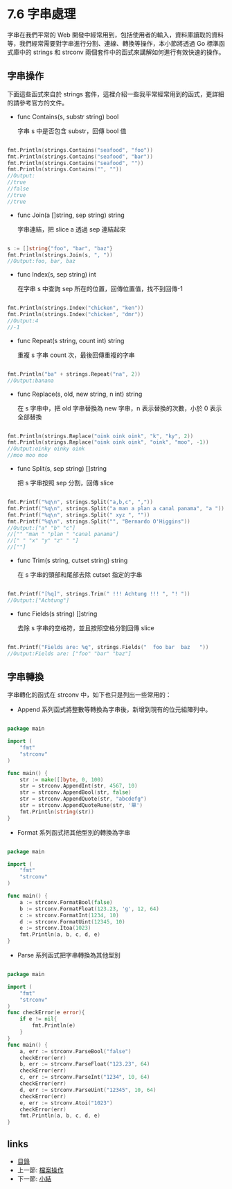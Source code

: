 # 7.6 字串處理
字串在我們平常的 Web 開發中經常用到，包括使用者的輸入，資料庫讀取的資料等，我們經常需要對字串進行分割、連線、轉換等操作，本小節將透過 Go 標準函式庫中的 strings 和 strconv 兩個套件中的函式來講解如何進行有效快速的操作。
## 字串操作
下面這些函式來自於 strings 套件，這裡介紹一些我平常經常用到的函式，更詳細的請參考官方的文件。

- func Contains(s, substr string) bool

	字串 s 中是否包含 substr，回傳 bool 值

```Go

fmt.Println(strings.Contains("seafood", "foo"))
fmt.Println(strings.Contains("seafood", "bar"))
fmt.Println(strings.Contains("seafood", ""))
fmt.Println(strings.Contains("", ""))
//Output:
//true
//false
//true
//true

```

- func Join(a []string, sep string) string

	字串連結，把 slice a 透過 sep 連結起來

```Go

s := []string{"foo", "bar", "baz"}
fmt.Println(strings.Join(s, ", "))
//Output:foo, bar, baz
```

- func Index(s, sep string) int

	在字串 s 中查詢 sep 所在的位置，回傳位置值，找不到回傳-1

```Go

fmt.Println(strings.Index("chicken", "ken"))
fmt.Println(strings.Index("chicken", "dmr"))
//Output:4
//-1
```
- func Repeat(s string, count int) string

	重複 s 字串 count 次，最後回傳重複的字串

```Go

fmt.Println("ba" + strings.Repeat("na", 2))
//Output:banana
```
- func Replace(s, old, new string, n int) string

	在 s 字串中，把 old 字串替換為 new 字串，n 表示替換的次數，小於 0 表示全部替換

```Go

fmt.Println(strings.Replace("oink oink oink", "k", "ky", 2))
fmt.Println(strings.Replace("oink oink oink", "oink", "moo", -1))
//Output:oinky oinky oink
//moo moo moo
```
- func Split(s, sep string) []string

	把 s 字串按照 sep 分割，回傳 slice


```Go

fmt.Printf("%q\n", strings.Split("a,b,c", ","))
fmt.Printf("%q\n", strings.Split("a man a plan a canal panama", "a "))
fmt.Printf("%q\n", strings.Split(" xyz ", ""))
fmt.Printf("%q\n", strings.Split("", "Bernardo O'Higgins"))
//Output:["a" "b" "c"]
//["" "man " "plan " "canal panama"]
//[" " "x" "y" "z" " "]
//[""]
```

- func Trim(s string, cutset string) string

	在 s 字串的頭部和尾部去除 cutset 指定的字串

```Go

fmt.Printf("[%q]", strings.Trim(" !!! Achtung !!! ", "! "))
//Output:["Achtung"]
```

- func Fields(s string) []string

	去除 s 字串的空格符，並且按照空格分割回傳 slice


```Go

fmt.Printf("Fields are: %q", strings.Fields("  foo bar  baz   "))
//Output:Fields are: ["foo" "bar" "baz"]
```

## 字串轉換
字串轉化的函式在 strconv 中，如下也只是列出一些常用的：

- Append 系列函式將整數等轉換為字串後，新增到現有的位元組陣列中。

```Go

package main

import (
	"fmt"
	"strconv"
)

func main() {
	str := make([]byte, 0, 100)
	str = strconv.AppendInt(str, 4567, 10)
	str = strconv.AppendBool(str, false)
	str = strconv.AppendQuote(str, "abcdefg")
	str = strconv.AppendQuoteRune(str, '單')
	fmt.Println(string(str))
}
```

- Format 系列函式把其他型別的轉換為字串
```Go

package main

import (
	"fmt"
	"strconv"
)

func main() {
	a := strconv.FormatBool(false)
	b := strconv.FormatFloat(123.23, 'g', 12, 64)
	c := strconv.FormatInt(1234, 10)
	d := strconv.FormatUint(12345, 10)
	e := strconv.Itoa(1023)
	fmt.Println(a, b, c, d, e)
}

```

- Parse 系列函式把字串轉換為其他型別

```Go

package main

import (
	"fmt"
	"strconv"
)
func checkError(e error){
	if e != nil{
		fmt.Println(e)
	}
}
func main() {
	a, err := strconv.ParseBool("false")
	checkError(err)
	b, err := strconv.ParseFloat("123.23", 64)
	checkError(err)
	c, err := strconv.ParseInt("1234", 10, 64)
	checkError(err)
	d, err := strconv.ParseUint("12345", 10, 64)
	checkError(err)
	e, err := strconv.Atoi("1023")
	checkError(err)
	fmt.Println(a, b, c, d, e)
}

```

## links
   * [目錄](<preface.md>)
   * 上一節: [檔案操作](<07.5.md>)
   * 下一節: [小結](<07.7.md>)
